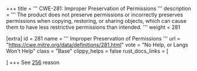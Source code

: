 +++
title = '''
CWE-281: Improper Preservation of Permissions
'''
description	= '''
The product does not preserve permissions or incorrectly preserves permissions when copying, restoring, or sharing objects, which can cause them to have less restrictive permissions than intended.
'''
weight = 281

[extra]
id = 281
name = '''
Improper Preservation of Permissions
'''
url = "https://cwe.mitre.org/data/definitions/281.html"
vote = "No Help, or Langs Won't Help"
class = "Base"
clippy_helps = false
rust_docs_links = [

]
+++
See [256](/cwes/cwe-256) reason
